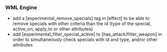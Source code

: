 ### WML Engine
   * add a [experimental_remove_specials] tag in [effect] to be able to remove specials with other criteria than the id (type of the special, active_on, apply_to or other attributes)
   * add [experimental_filter_special_active] to [has_attack/filter_weapon] in order to simultaneously check specials with id and type, and/or other attributes